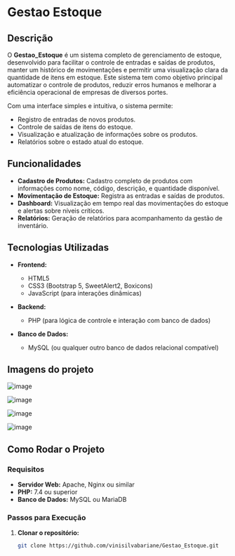 # Gestao Estoque

## Descrição

O **Gestao_Estoque** é um sistema completo de gerenciamento de estoque, desenvolvido para facilitar o controle de entradas e saídas de produtos, manter um histórico de movimentações e permitir uma visualização clara da quantidade de itens em estoque. Este sistema tem como objetivo principal automatizar o controle de produtos, reduzir erros humanos e melhorar a eficiência operacional de empresas de diversos portes.

Com uma interface simples e intuitiva, o sistema permite:
- Registro de entradas de novos produtos.
- Controle de saídas de itens do estoque.
- Visualização e atualização de informações sobre os produtos.
- Relatórios sobre o estado atual do estoque.

## Funcionalidades

- **Cadastro de Produtos:** Cadastro completo de produtos com informações como nome, código, descrição, e quantidade disponível.
- **Movimentação de Estoque:** Registra as entradas e saídas de produtos.
- **Dashboard:** Visualização em tempo real das movimentações do estoque e alertas sobre níveis críticos.
- **Relatórios:** Geração de relatórios para acompanhamento da gestão de inventário.

## Tecnologias Utilizadas

- **Frontend:**  
  - HTML5
  - CSS3 (Bootstrap 5, SweetAlert2, Boxicons)
  - JavaScript (para interações dinâmicas)
  
- **Backend:**  
  - PHP (para lógica de controle e interação com banco de dados)

- **Banco de Dados:**  
  - MySQL (ou qualquer outro banco de dados relacional compatível)


## Imagens do projeto
![image](https://github.com/user-attachments/assets/67c49a69-e4c8-4a8e-9ec0-88a775e1886f)

![image](https://github.com/user-attachments/assets/499fc962-4ac0-4265-bab3-92a91431bd52)

![image](https://github.com/user-attachments/assets/bf4dd9e6-3115-4b40-a058-cb0ed59a8b2f)

![image](https://github.com/user-attachments/assets/cc663e55-09bd-4d01-90b7-91d32b892fa2)

## Como Rodar o Projeto

### Requisitos

- **Servidor Web:** Apache, Nginx ou similar
- **PHP:** 7.4 ou superior
- **Banco de Dados:** MySQL ou MariaDB

### Passos para Execução

1. **Clonar o repositório:**
   ```bash
   git clone https://github.com/vinisilvabariane/Gestao_Estoque.git

